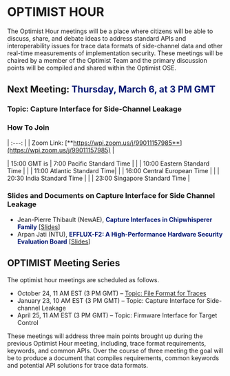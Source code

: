 
# OPTIMIST HOUR

The Optimist Hour meetings will be a place where citizens will be able
to discuss, share, and debate ideas to address standard APIs and
interoperability issues for trace data formats of side-channel data
and other real-time measurements of implementation security. These
meetings will be chaired by a member of the Optimist Team and the
primary discussion points will be compiled and shared within the
Optimist OSE.

## Next Meeting: <span style="color:#011673;font-weight:bold;"> Thursday, March 6, at 3 PM GMT</span>

### Topic: Capture Interface for Side-Channel Leakage

### How To Join

| :---: |
| Zoom Link: [**https://wpi.zoom.us/j/99011157985**](https://wpi.zoom.us/j/99011157985) |



| 15:00 GMT is  | 7:00 Pacific Standard Time |
|               | 10:00 Eastern Standard Time |
|               | 11:00 Atlantic Standard Time|
|               | 16:00 Central European Time |
|               | 20:30 India Standard Time  |
|               | 23:00 Singapore Standard Time |

### Slides and Documents on Capture Interface for Side Channel Leakage

* Jean-Pierre Thibault (NewAE), <span style="color:#011673;font-weight:bold;">Capture Interfaces in Chipwhisperer Family</span> [[Slides](thibault_cwinterfaces.pdf)]
* Arpan Jati (NTU), <span style="color:#011673;font-weight:bold;">EFFLUX-F2: A High-Performance Hardware Security Evaluation Board</span> [[Slides](jati_eflux.pdf)]

## OPTIMIST Meeting Series

The optimist hour meetings are scheduled as follows.

* October 24, 11 AM EST (3 PM GMT) – [Topic: File Format for Traces](https://optimist-ose.org/optimist-hour-24)
* January 23, 10 AM EST (3 PM GMT) – Topic: Capture Interface for Side-channel Leakage
* April 25, 11 AM EST (3 PM GMT) – Topic: Firmware Interface for Target Control

These meetings will address three main points brought up during the
previous Optimist Hour meeting, including, trace format requirements,
keywords, and common APIs. Over the course of three meeting the goal
will be to produce a document that compiles requirements, common
keywords and potential API solutions for trace data formats.

